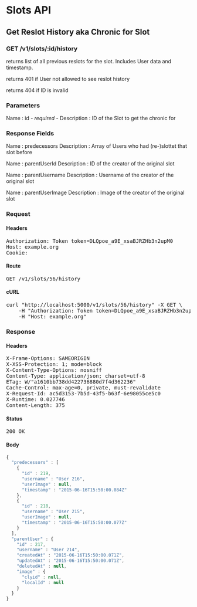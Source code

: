 # Slots API

## Get Reslot History aka Chronic for Slot

### GET /v1/slots/:id/history

returns list of all previous reslots for the slot. Includes User data and timestamp.

returns 401 if User not allowed to see reslot history

returns 404 if ID is invalid

### Parameters

Name : id *- required -*
Description : ID of the Slot to get the chronic for


### Response Fields

Name : predecessors
Description : Array of Users who had (re-)slottet that slot before

Name : parentUserId
Description : ID of the creator of the original slot

Name : parentUsername
Description : Username of the creator of the original slot

Name : parentUserImage
Description : Image of the creator of the original slot

### Request

#### Headers

<pre>Authorization: Token token=DLQpoe_a9E_xsaBJRZHb3n2upM0
Host: example.org
Cookie: </pre>

#### Route

<pre>GET /v1/slots/56/history</pre>

#### cURL

<pre class="request">curl &quot;http://localhost:5000/v1/slots/56/history&quot; -X GET \
	-H &quot;Authorization: Token token=DLQpoe_a9E_xsaBJRZHb3n2upM0&quot; \
	-H &quot;Host: example.org&quot;</pre>

### Response

#### Headers

<pre>X-Frame-Options: SAMEORIGIN
X-XSS-Protection: 1; mode=block
X-Content-Type-Options: nosniff
Content-Type: application/json; charset=utf-8
ETag: W/&quot;a1610bb738dd422736880d7f4d362236&quot;
Cache-Control: max-age=0, private, must-revalidate
X-Request-Id: ac5d3153-7b5d-43f5-b63f-6e98055ce5c0
X-Runtime: 0.027746
Content-Length: 375</pre>

#### Status

<pre>200 OK</pre>

#### Body

```javascript
{
  "predecessors" : [
    {
      "id" : 219,
      "username" : "User 216",
      "userImage" : null,
      "timestamp" : "2015-06-16T15:50:00.084Z"
    },
    {
      "id" : 218,
      "username" : "User 215",
      "userImage" : null,
      "timestamp" : "2015-06-16T15:50:00.077Z"
    }
  ],
  "parentUser" : {
    "id" : 217,
    "username" : "User 214",
    "createdAt" : "2015-06-16T15:50:00.071Z",
    "updatedAt" : "2015-06-16T15:50:00.071Z",
    "deletedAt" : null,
    "image" : {
      "clyid" : null,
      "localId" : null
    }
  }
}
```
